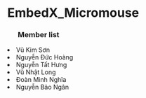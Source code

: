 <h1>EmbedX_Micromouse</h1>
<ul><h3>Member list</h3></ul>
  <li>Vũ Kim Sơn</li>
  <li>Nguyễn Đức Hoàng</li>
  <li>Nguyễn Tất Hưng</li>
  <li>Vũ Nhật Long</li>
  <li>Đoàn Minh Nghĩa</li>
  <li>Nguyễn Bảo Ngân</li>
